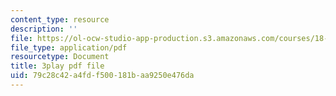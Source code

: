 ```yaml
---
content_type: resource
description: ''
file: https://ol-ocw-studio-app-production.s3.amazonaws.com/courses/18-01sc-single-variable-calculus-fall-2010/79c28c42a4fdf500181baa9250e476da_eHJuAByQf5A.pdf
file_type: application/pdf
resourcetype: Document
title: 3play pdf file
uid: 79c28c42-a4fd-f500-181b-aa9250e476da
---
```

